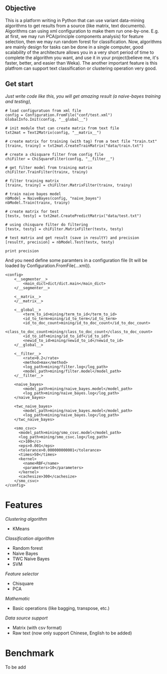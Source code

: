 Objective
---------
This is a platform writing in Python that can use variant data-mining algorithms to get results from a source (like matrix, text documents).
Algorithms can using xml configuration to make them run one-by-one. E.g. at first, we may run PCA(principle components analysis) for feature selection, then we may run random forest for classification. 
Now, algorithms are mainly design for tasks can be done in a single computer, good scalability of the architecture allows you in a very short period of time to complete the algorithm you want, and use it in your project(believe me, it's faster, better, and easier than Weka). The another important feature is this platfrom can support text classification or clustering operation very good.


Get start
---------
*Just write code like this, you will get amazing result (a naive-bayes training and testing),*

    # load configuratuon from xml file
    config = Configuration.FromFile("conf/test.xml")
    GlobalInfo.Init(config, "__global__")

    # init module that can create matrix from text file
    txt2mat = Text2Matrix(config, "__matrix__")

    # create matrix for training (with tag) from a text file "train.txt"
    [trainx, trainy] = txt2mat.CreateTrainMatrix("data/train.txt")

    # create a chisquare filter from config file
    chiFilter = ChiSquareFilter(config, "__filter__")

    # get filter model from training matrix
    chiFilter.TrainFilter(trainx, trainy)

    # filter training matrix
    [trainx, trainy] = chiFilter.MatrixFilter(trainx, trainy)

    # train naive bayes model
    nbModel = NaiveBayes(config, "naive_bayes")
    nbModel.Train(trainx, trainy)

    # create matrix for test
    [testx, testy] = txt2mat.CreatePredictMatrix("data/test.txt")

    # using chisquare filter do filtering
    [testx, testy] = chiFilter.MatrixFilter(testx, testy)

    # test matrix and get result (save in resultY) and precision
    [resultY, precision] = nbModel.Test(testx, testy)

    print precision


And you need define some paramters in a configuration file (It will be loaded by Configuration.FromFile(...xml)).

    <config>
        <__segmenter__>
            <main_dict>dict/dict.main</main_dict>
        </__segmenter__>

        <__matrix__>
        </__matrix__>

        <__global__>
            <term_to_id>mining/term_to_id</term_to_id>
            <id_to_term>mining/id_to_term</id_to_term>
            <id_to_doc_count>mining/id_to_doc_count</id_to_doc_count>
            <class_to_doc_count>mining/class_to_doc_count</class_to_doc_count>
            <id_to_idf>mining/id_to_idf</id_to_idf>
            <newid_to_id>mining/newid_to_id</newid_to_id>
        </__global__>

        <__filter__>
            <rate>0.2</rate>
            <method>max</method>
            <log_path>mining/filter.log</log_path>
            <model_path>mining/filter.model</model_path>
        </__filter__>

        <naive_bayes>
            <model_path>mining/naive_bayes.model</model_path>
            <log_path>mining/naive_bayes.log</log_path>
        </naive_bayes>

        <twc_naive_bayes>
            <model_path>mining/naive_bayes.model</model_path>
            <log_path>mining/naive_bayes.log</log_path>
        </twc_naive_bayes>
        
        <smo_csvc>
          <model_path>mining/smo_csvc.model</model_path>
          <log_path>mining/smo_csvc.log</log_path>
          <c>100</c>
          <eps>0.001</eps>
          <tolerance>0.000000000001</tolerance>
          <times>50</times>
          <kernel>
            <name>RBF</name>
            <parameters>10</parameters>
          </kernel>
          <cachesize>300</cachesize>
        </smo_csvc>
    </config>

Features
========
*Clustering algorithm*
+ KMeans

*Classification algorithm*
+ Random forest
+ Naive Bayes
+ TWC Naive Bayes
+ SVM

*Feature selector*
+ Chisquare
+ PCA

*Mathematic*
+ Basic operations (like bagging, transpose, etc.)

*Data source support*
+ Matrix (with csv format)
+ Raw text (now only support Chinese, English to be added)

Benchmark
=========
To be add

